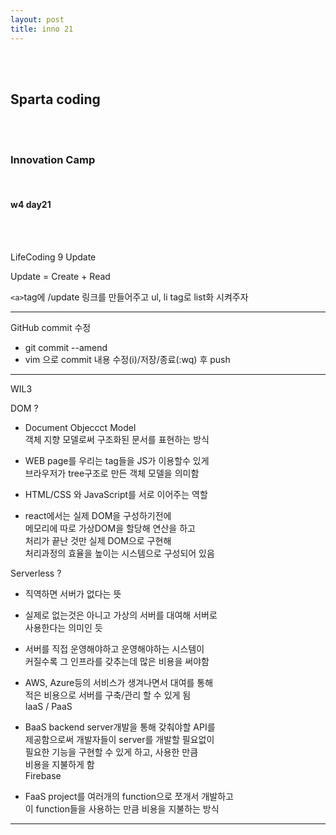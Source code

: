 ```yaml
---
layout: post
title: inno 21
---
```


<br><br>

## Sparta coding

<br><br>

### Innovation Camp

<br>

#### w4 day21

<br><br>

LifeCoding 9 Update

Update = Create + Read

`<a>`tag에 /update 링크를 만들어주고
ul, li tag로 list화 시켜주자

---

GitHub commit 수정

- git commit --amend <br>
- vim 으로 commit 내용 수정(i)/저장/종료(:wq) 후 push

---

WIL3

DOM ?

- Document Objeccct Model<br>
  객체 지향 모델로써 구조화된 문서를 표현하는 방식

- WEB page를 우리는 tag들을 JS가 이용할수 있게<br>
  브라우저가 tree구조로 만든 객체 모델을 의미함

- HTML/CSS 와 JavaScript를 서로 이어주는 역할

- react에서는 실제 DOM을 구성하기전에<br>
  메모리에 따로 가상DOM을 할당해 연산을 하고<br>
  처리가 끝난 것만 실제 DOM으로 구현해<br>
  처리과정의 효율을 높이는 시스템으로 구성되어 있음

Serverless ?

- 직역하면 서버가 없다는 뜻
- 실제로 없는것은 아니고 가상의 서버를 대여해 서버로<br>
  사용한다는 의미인 듯

- 서버를 직접 운영해야하고 운영해야하는 시스템이<br>
  커질수록 그 인프라를 갖추는데 많은 비용을 써야함

- AWS, Azure등의 서비스가 생겨나면서 대여를 통해<br>
  적은 비용으로 서버를 구축/관리 할 수 있게 됨<br>
  IaaS / PaaS

- BaaS
  backend server개발을 통해 갖춰야할 API를<br>
  제공함으로써 개발자들이 server를 개발할 필요없이<br>
  필요한 기능을 구현할 수 있게 하고, 사용한 만큼 <br>
  비용을 지불하게 함 <br>
  Firebase

- FaaS
  project를 여러개의 function으로 쪼개서 개발하고<br>
  이 function들을 사용하는 만큼 비용을 지불하는 방식

---

